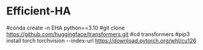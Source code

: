 # Efficient-HA

#conda create -n EHA python==3.10
#git clone https://github.com/huggingface/transformers.git
#cd transformers
#pip3 install torch torchvision --index-url https://download.pytorch.org/whl/cu126